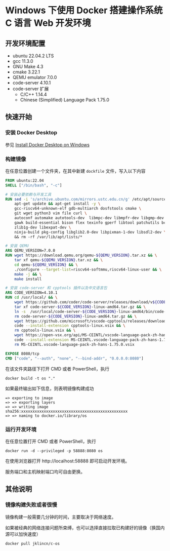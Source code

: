 # Windows 下使用 Docker 搭建操作系统 C 语言 Web 开发环境

## 开发环境配置

- ubuntu 22.04.2 LTS
- gcc 11.3.0
- GNU Make 4.3
- cmake 3.22.1
- QEMU emulator 7.0.0
- code-server 4.10.1
- code-server 扩展
  - C/C++ 1.14.4
  - Chinese (Simplified) Language Pack 1.75.0

## 快速开始

### 安装 Docker Desktop

参见 [Install Docker Desktop on Windows](https://docs.docker.com/desktop/install/windows-install/)

### 构建镜像

在任意位置创建一个文件夹，在其中新建 `dockfile` 文件，写入以下内容

```dockerfile
FROM ubuntu:22.04
SHELL ["/bin/bash", "-c"]

# 安装必要依赖与开发工具
RUN sed -i 's/archive.ubuntu.com/mirrors.ustc.edu.cn/g' /etc/apt/sources.list && \
    apt-get update && apt-get install -y \
    gcc-riscv64-unknown-elf gdb-multiarch dosfstools cmake \
    git wget python3 vim file curl \
    autoconf automake autotools-dev  libmpc-dev libmpfr-dev libgmp-dev \
    gawk build-essential bison flex texinfo gperf libtool patchutils bc \
    zlib1g-dev libexpat-dev \
    ninja-build pkg-config libglib2.0-dev libpixman-1-dev libsdl2-dev \ 
    && rm -rf /var/lib/apt/lists/*

# 安装 QEMU
ARG QEMU_VERSION=7.0.0
RUN wget https://download.qemu.org/qemu-${QEMU_VERSION}.tar.xz && \
    tar xf qemu-${QEMU_VERSION}.tar.xz && \
    cd qemu-${QEMU_VERSION} && \
    ./configure --target-list=riscv64-softmmu,riscv64-linux-user && \
    make -j && \
    make install

# 安装 code-server 和 cpptools 插件以及中文语言包
ARG CODE_VERSION=4.10.1
RUN cd /usr/local/ && \
    wget https://github.com/coder/code-server/releases/download/v${CODE_VERSION}/code-server-${CODE_VERSION}-linux-amd64.tar.gz && \
    tar xf code-server-${CODE_VERSION}-linux-amd64.tar.gz && \
    ln -s  /usr/local/code-server-${CODE_VERSION}-linux-amd64/bin/code-server /usr/bin/code && \
    rm code-server-${CODE_VERSION}-linux-amd64.tar.gz && \
    wget https://github.com/microsoft/vscode-cpptools/releases/download/v1.14.4/cpptools-linux.vsix && \
    code --install-extension cpptools-linux.vsix && \
    rm cpptools-linux.vsix && \
    wget https://open-vsx.org/api/MS-CEINTL/vscode-language-pack-zh-hans/1.75.0/file/MS-CEINTL.vscode-language-pack-zh-hans-1.75.0.vsix && \
    code --install-extension MS-CEINTL.vscode-language-pack-zh-hans-1.75.0.vsix && \
    rm MS-CEINTL.vscode-language-pack-zh-hans-1.75.0.vsix

EXPOSE 8080/tcp
CMD ["code", "--auth", "none", "--bind-addr", "0.0.0.0:8080"]
```

在该文件夹路径下打开 CMD 或者 PowerShell，执行

```
docker build -t os "."
```

如果最终输出如下信息，则表明镜像构建成功

```
=> exporting to image
=> => exporting layers
=> => writing image sha256:xxxxxxxxxxxxxxxxxxxxxxxxxxxxxxxxxxxxxxxxxxxxxxx
=> => naming to docker.io/library/os
```

### 运行开发环境

在任意位置打开 CMD 或者 PowerShell，执行

```
docker run -d --privileged -p 58888:8080 os
```

在使用浏览器打开 http://localhost:58888 即可启动开发环境。

服务端口和主机映射端口均可自由更换。

## 其他说明

### 镜像构建失败或者很慢

镜像构建一般需要几分钟的时间，主要取决于网络速度。

如果被经典的网络连接问题所束缚，也可以选择直接拉取已构建好的镜像（换国内源可以加快速度）

```
docker pull jklincn/c-os
```

